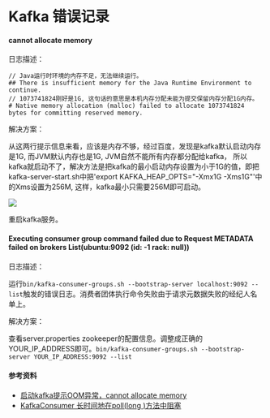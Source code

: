 # Kafka 错误记录

#### cannot allocate memory

日志描述：

```text
// Java运行时环境的内存不足，无法继续运行。
## There is insufficient memory for the Java Runtime Environment to continue.    
// 1073741824刚好是1G, 这句话的意思是本机内存分配未能为提交保留内存分配1G内存。
# Native memory allocation (malloc) failed to allocate 1073741824 bytes for committing reserved memory.
```

解决方案：

从这两行提示信息来看，应该是内存不够，经过百度，发现是kafka默认启动内存是1G, 而JVM默认内存也是1G, JVM自然不能所有内存都分配给kafka， 所以kafka就启动不了，解决方法是把kafka的最小启动内存设置为小于1G的值，即把kafka-server-start.sh中把'export KAFKA_HEAP_OPTS="-Xmx1G -Xms1G"'中的Xms设置为256M, 这样，kafka最小只需要256M即可启动。

<img src="https://gitee.com/guoshunfa/panda-files/raw/master/blog/2022111104657.png"  />

重启kafka服务。

#### Executing consumer group command failed due to Request METADATA failed on brokers List(ubuntu:9092 (id: -1 rack: null))

日志描述：

运行`bin/kafka-consumer-groups.sh --bootstrap-server localhost:9092 --list`触发的错误日志。消费者团体执行命令失败由于请求元数据失败的经纪人名单上。

解决方案：

查看server.properties zookeeper的配置信息。调整成正确的YOUR_IP_ADDRESS即可。`bin/kafka-consumer-groups.sh --bootstrap-server YOUR_IP_ADDRESS:9092 --list`

#### 参考资料
- [启动kafka提示OOM异常，cannot allocate memory](https://www.cnblogs.com/hi3254014978/p/14092865.html)
- [KafkaConsumer 长时间地在poll(long )方法中阻塞](https://www.cnblogs.com/hapjin/p/7396063.html)